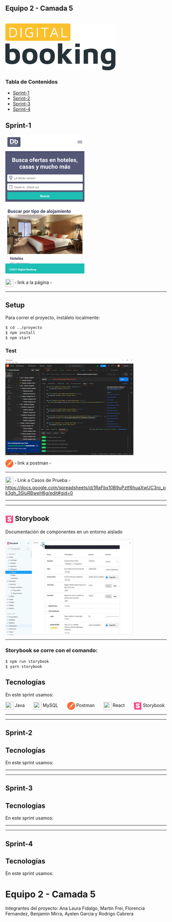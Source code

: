 ## Equipo 2 - Camada 5
<br>

<img src= "/frontend/proyecto/src/components/utils/images/logo.svg">

### Tabla de Contenidos
* [Sprint-1](#sprint-1) 
* [Sprint-2](#sprint-2) 
* [Sprint-3](#sprint-3)
* [Sprint-4](#sprint-4)



## Sprint-1


<img src="/backend/testing/Imagenes-Rm/mobileHome.png"><br>


<img src="https://cdn-icons-png.flaticon.com/512/753/753244.png" width="25" height="25" align="center"> ▫ link a la página ▫

---

## Setup
Para correr el proyecto, instálelo localmente:

```
$ cd ../proyecto
$ npm install
$ npm start
```

### Test


<img src="/backend/testing/Postman-APISprint1/imgAPI/Peticiones%20y%20scripts%20tests/Delete/PeticionDELETEexceptionScriptTest.PNG" width="400" height="300" align="center"><br>



<img src="/backend/testing/Imagenes-Rm/logoPostman.jpg" width="25" height="25" align="center"> ▫ link a postman ▫

---

<img src="https://cdn-icons.flaticon.com/png/512/3281/premium/3281329.png?token=exp=1653367560~hmac=c38c51a670f0a825d4b0adef8e4cc7a8" width="25" height="25" align="center"> ▫ Link a Casos de Prueba ▫ https://docs.google.com/spreadsheets/d/1RaFbx10B9uPztf6huaXwUC3ro_pk3gh_3SIuRBweH6g/edit#gid=0 
<br>

---
---

<h2><img src="/backend/testing/Imagenes-Rm/logo-storybook.png" width="25" height="25" align="center"> Storybook </h2>
<p> Documentación de componentes en un entorno aislado </p>

<img src="/backend/testing/Imagenes-Rm/img-storybook.webp" width="400" height="300" align="center">  

---

<h3> Storybook se corre con el comando: </h3>

```
$ npm run storybook
$ yarn storybook

```

## Tecnologías
En este sprint usamos: <br>

<img src="https://cdn-icons-png.flaticon.com/512/226/226777.png" width="25" height="25" align="center"> Java &nbsp; &nbsp; &nbsp;
<img src="https://cdn-icons-png.flaticon.com/512/919/919836.png" width="25" height="25" align="center"> MySQL  &nbsp; &nbsp; &nbsp;
<img src="/backend/testing/Imagenes-Rm/logoPostman.jpg" width="25" height="25" align="center"> Postman &nbsp; &nbsp; &nbsp;
<img src="https://cdn-icons-png.flaticon.com/512/753/753244.png" width="25" height="25" align="center"> React &nbsp; &nbsp; &nbsp;
<img src="/backend/testing/Imagenes-Rm/logo-storybook.png" width="25" height="25" align="center"> Storybook

---
---


## Sprint-2


## Tecnologías
En este sprint usamos:

---
---

## Sprint-3


## Tecnologías
En este sprint usamos:

---
---

## Sprint-4


## Tecnologías
En este sprint usamos:


# Equipo 2 - Camada 5
Integrantes del proyecto: Ana Laura Fidalgo, Martin Frei, Florencia Fernandez, Benjamin Mirra, Ayelen Garcia y Rodrigo Cabrera
